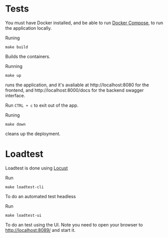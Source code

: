 # Tests

You must have Docker installed, and be able to run [Docker Compose](https://docs.docker.com/compose/), to run the application locally.


Runing 

```
make build
``` 

Builds the containers.


Running 

```
make up
``` 

runs the application, and it's avaliable at http://localhost:8080 for the frontend, and http://localhost:8000/docs for the backend swagger interface.

Run `CTRL + c` to exit out of the app.

Runing 

```
make down
```

cleans up the deployment.

# Loadtest

Loadtest is done using [Locust](https://docs.locust.io/en/stable/index.html) 

Run 
```
make loadtest-cli
```

To do an automated test headless

Run 
```
make loadtest-ui
```

To do an test using the UI.
Note you need to open your browser to [http://localhost:8089/](http://localhost:8089/) and start it.
